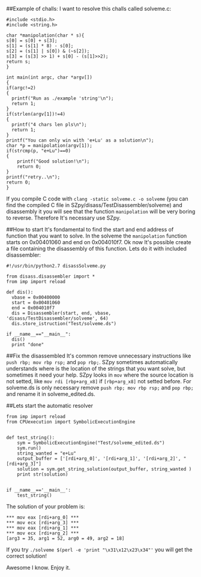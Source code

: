 ##Example of challs:
  I want to resolve this challs called solveme.c:
  ```
#include <stdio.h>
#include <string.h>

char *manipolation(char * s){
  s[0] = s[0] + s[3];
  s[1] = (s[1] * 8) - s[0];
  s[2] = (s[1] | s[0]) & (~s[2]);
  s[3] = (s[3] >> 1) + s[0] - (s[1]>>2);
  return s;
}

int main(int argc, char *argv[])
{
  if(argc!=2)
  {
    printf("Run as ./example 'string'\n");
    return 1;
  }
  if(strlen(argv[1])!=4)
  {
    printf("4 chars len pls\n");
    return 1;    
  }
  printf("You can only win with 'e+Lu' as a solution\n");
  char *p = manipolation(argv[1]);
  if(strcmp(p, "e+Lu")==0)
  {
      printf("Good solution!\n");
      return 0;
  }  
  printf("retry..\n");
  return 0;
}
  ```
  
  If you compile C code with `clang -static solveme.c -o solveme` (you can find the compiled C file in SZpy/disass/TestDisassembler/solveme) and disassembly it you will see that the function `manipolation` will be very boring to reverse. Therefore It's necessary use SZpy.
  
##How to start
  It's fondamental to find the start and end address of function that you want to solve. In the solveme the `manipolation` function starts on 0x00401060 and end on 0x004010f7.
  Ok now It's possible create a file containing the disassembly of this function. Lets do it with included disassembler:
  ```
#!/usr/bin/python2.7 disassSolveme.py

from disass.disassembler import *
from imp import reload

def dis():
    vbase = 0x00400000
    start = 0x00401060
    end = 0x004010f7
    dis = Disassembler(start, end, vbase, 'disass/TestDisassembler/solveme', 64)
    dis.store_istruction("Test/solveme.ds")

if __name__=="__main__":
    dis()
    print "done"

  ```
  
##Fix the disassembled
It's common remove unnecessary instructions like `push rbp; mov rbp rsp;` and `pop rbp;`.
SZpy sometimes automatically understands where is the location of the strings that you want solve, but sometimes it need your help. 
SZpy looks in `mov` where the source location is not setted, like `mov rdi [rbp+arg_x8]` if `[rbp+arg_x8]` not setted before.
For solveme.ds is only necessary remove `push rbp; mov rbp rsp;` and `pop rbp;` and rename it in solveme_edited.ds. 

##Lets start the automatic resolver
```
from imp import reload
from CPUexecution import SymbolicExecutionEngine


def test_string():
    sym = SymbolicExecutionEngine("Test/solveme_edited.ds")
    sym.run()
    string_wanted = "e+Lu"
    output_buffer = ['[rdi+arg_0]', '[rdi+arg_1]', '[rdi+arg_2]', "[rdi+arg_3]"]
    solution = sym.get_string_solution(output_buffer, string_wanted )
    print str(solution)


if __name__=='__main__':
    test_string()
```
The solution of your problem is:
```
*** mov eax [rdi+arg_0] ***
*** mov ecx [rdi+arg_3] ***
*** mov eax [rdi+arg_1] ***
*** mov ecx [rdi+arg_2] ***
[arg3 = 35, arg1 = 52, arg0 = 49, arg2 = 18]
```
If you try `./solveme $(perl -e 'print "\x31\x12\x23\x34"'` you will get the correct solution!

Awesome I know. Enjoy it. 

